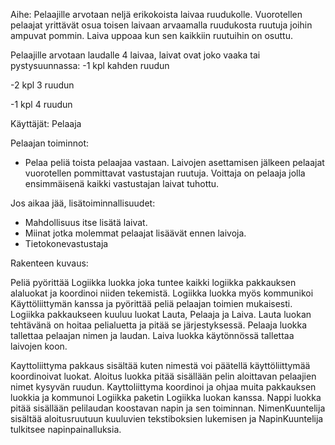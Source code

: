 Aihe:
Pelaajille arvotaan neljä erikokoista laivaa ruudukolle. Vuorotellen pelaajat yrittävät osua toisen laivaan arvaamalla ruudukosta ruutuja joihin ampuvat pommin. Laiva uppoaa kun sen kaikkiin ruutuihin on osuttu.

Pelaajille arvotaan laudalle 4 laivaa, laivat ovat joko vaaka tai pystysuunnassa:
-1 kpl kahden ruudun

-2 kpl 3 ruudun

-1 kpl 4 ruudun


Käyttäjät: Pelaaja

Pelaajan toiminnot:
- Pelaa peliä toista pelaajaa vastaan. Laivojen asettamisen jälkeen pelaajat vuorotellen pommittavat vastustajan ruutuja. Voittaja on pelaaja jolla ensimmäisenä kaikki vastustajan laivat tuhottu.


Jos aikaa jää, lisätoiminnallisuudet:

- Mahdollisuus itse lisätä laivat.
- Miinat jotka molemmat pelaajat lisäävät ennen laivoja.
- Tietokonevastustaja


Rakenteen kuvaus:

Peliä pyörittää Logiikka luokka joka tuntee kaikki logiikka pakkauksen alaluokat ja koordinoi niiden tekemistä. Logiikka luokka myös kommunikoi Käyttöliittymän kanssa ja pyörittää peliä pelaajan toimien mukaisesti. Logiikka pakkaukseen kuuluu luokat Lauta, Pelaaja ja Laiva. Lauta luokan tehtävänä on hoitaa pelialuetta ja pitää se järjestyksessä. Pelaaja luokka tallettaa pelaajan nimen ja laudan. Laiva luokka käytönnössä tallettaa laivojen koon.

Kayttoliittyma pakkaus sisältää kuten nimestä voi päätellä käyttöliittymää koordinoivat luokat. Aloitus luokka pitää sisällään pelin aloittavan pelaajien nimet kysyvän ruudun. Kayttoliittyma koordinoi ja ohjaa muita pakkauksen luokkia ja kommunoi Logiikka paketin Logiikka luokan kanssa. Nappi luokka pitää sisällään pelilaudan koostavan napin ja sen toiminnan. NimenKuuntelija sisältää aloitusruutuun kuuluvien tekstiboksien lukemisen ja NapinKuuntelija tulkitsee napinpainalluksia.




